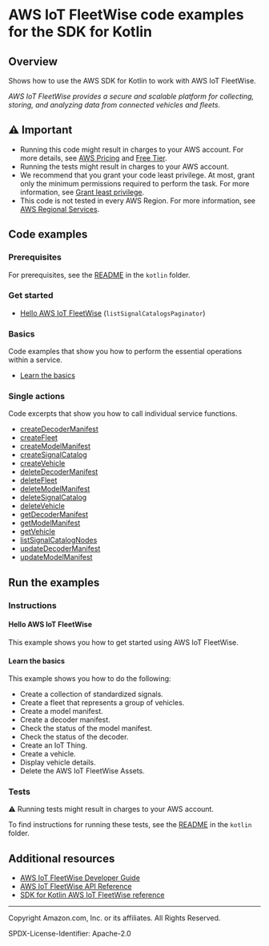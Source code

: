 # AWS IoT FleetWise code examples for the SDK for Kotlin

## Overview

Shows how to use the AWS SDK for Kotlin to work with AWS IoT FleetWise.

<!--custom.overview.start-->
<!--custom.overview.end-->

_AWS IoT FleetWise provides a secure and scalable platform for collecting, storing, and analyzing data from connected vehicles and fleets._

## ⚠ Important

* Running this code might result in charges to your AWS account. For more details, see [AWS Pricing](https://aws.amazon.com/pricing/) and [Free Tier](https://aws.amazon.com/free/).
* Running the tests might result in charges to your AWS account.
* We recommend that you grant your code least privilege. At most, grant only the minimum permissions required to perform the task. For more information, see [Grant least privilege](https://docs.aws.amazon.com/IAM/latest/UserGuide/best-practices.html#grant-least-privilege).
* This code is not tested in every AWS Region. For more information, see [AWS Regional Services](https://aws.amazon.com/about-aws/global-infrastructure/regional-product-services).

<!--custom.important.start-->
<!--custom.important.end-->

## Code examples

### Prerequisites

For prerequisites, see the [README](../../README.md#Prerequisites) in the `kotlin` folder.


<!--custom.prerequisites.start-->
<!--custom.prerequisites.end-->

### Get started

- [Hello AWS IoT FleetWise](src/main/java/com/example/fleetwise/HelloFleetwise.kt#L10) (`listSignalCatalogsPaginator`)


### Basics

Code examples that show you how to perform the essential operations within a service.

- [Learn the basics](src/main/java/com/example/fleetwise/scenario/FleetwiseScenario.kt)


### Single actions

Code excerpts that show you how to call individual service functions.

- [createDecoderManifest](src/main/java/com/example/fleetwise/scenario/FleetwiseScenario.kt#L467)
- [createFleet](src/main/java/com/example/fleetwise/scenario/FleetwiseScenario.kt#L640)
- [createModelManifest](src/main/java/com/example/fleetwise/scenario/FleetwiseScenario.kt#L590)
- [createSignalCatalog](src/main/java/com/example/fleetwise/scenario/FleetwiseScenario.kt#L662)
- [createVehicle](src/main/java/com/example/fleetwise/scenario/FleetwiseScenario.kt#L299)
- [deleteDecoderManifest](src/main/java/com/example/fleetwise/scenario/FleetwiseScenario.kt#L454)
- [deleteFleet](src/main/java/com/example/fleetwise/scenario/FleetwiseScenario.kt#L555)
- [deleteModelManifest](src/main/java/com/example/fleetwise/scenario/FleetwiseScenario.kt#L573)
- [deleteSignalCatalog](src/main/java/com/example/fleetwise/scenario/FleetwiseScenario.kt#L538)
- [deleteVehicle](src/main/java/com/example/fleetwise/scenario/FleetwiseScenario.kt#L260)
- [getDecoderManifest](src/main/java/com/example/fleetwise/scenario/FleetwiseScenario.kt#L343)
- [getModelManifest](src/main/java/com/example/fleetwise/scenario/FleetwiseScenario.kt#L389)
- [getVehicle](src/main/java/com/example/fleetwise/scenario/FleetwiseScenario.kt#L273)
- [listSignalCatalogNodes](src/main/java/com/example/fleetwise/scenario/FleetwiseScenario.kt#L620)
- [updateDecoderManifest](src/main/java/com/example/fleetwise/scenario/FleetwiseScenario.kt#L330)
- [updateModelManifest](src/main/java/com/example/fleetwise/scenario/FleetwiseScenario.kt#L435)


<!--custom.examples.start-->
<!--custom.examples.end-->

## Run the examples

### Instructions


<!--custom.instructions.start-->
<!--custom.instructions.end-->

#### Hello AWS IoT FleetWise

This example shows you how to get started using AWS IoT FleetWise.


#### Learn the basics

This example shows you how to do the following:

- Create a collection of standardized signals.
- Create a fleet that represents a group of vehicles.
- Create a model manifest.
- Create a decoder manifest.
- Check the status of the model manifest.
- Check the status of the decoder.
- Create an IoT Thing.
- Create a vehicle.
- Display vehicle details.
- Delete the AWS IoT FleetWise Assets.

<!--custom.basic_prereqs.iotfleetwise_Scenario.start-->
<!--custom.basic_prereqs.iotfleetwise_Scenario.end-->


<!--custom.basics.iotfleetwise_Scenario.start-->
<!--custom.basics.iotfleetwise_Scenario.end-->


### Tests

⚠ Running tests might result in charges to your AWS account.


To find instructions for running these tests, see the [README](../../README.md#Tests)
in the `kotlin` folder.



<!--custom.tests.start-->
<!--custom.tests.end-->

## Additional resources

- [AWS IoT FleetWise Developer Guide](https://docs.aws.amazon.com/iot-fleetwise/latest/developerguide/what-is-fleetwise.html)
- [AWS IoT FleetWise API Reference](https://docs.aws.amazon.com/iot-fleetwise/latest/APIReference/Welcome.html)
- [SDK for Kotlin AWS IoT FleetWise reference](https://sdk.amazonaws.com/kotlin/api/latest/iot/index.html)

<!--custom.resources.start-->
<!--custom.resources.end-->

---

Copyright Amazon.com, Inc. or its affiliates. All Rights Reserved.

SPDX-License-Identifier: Apache-2.0
